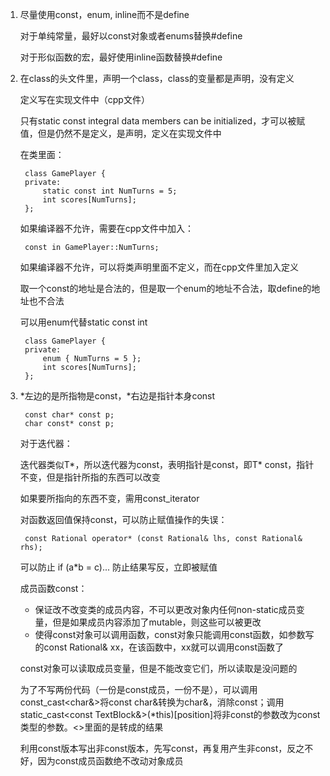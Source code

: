 1. 尽量使用const，enum, inline而不是define

    对于单纯常量，最好以const对象或者enums替换#define

    对于形似函数的宏，最好使用inline函数替换#define

2. 在class的头文件里，声明一个class，class的变量都是声明，没有定义

    定义写在实现文件中（cpp文件）

    只有static const integral data members can be initialized，才可以被赋值，但是仍然不是定义，是声明，定义在实现文件中

    在类里面：

        class GamePlayer {
        private:
            static const int NumTurns = 5;
            int scores[NumTurns];
        };

    如果编译器不允许，需要在cpp文件中加入：

        const in GamePlayer::NumTurns;

    如果编译器不允许，可以将类声明里面不定义，而在cpp文件里加入定义

    取一个const的地址是合法的，但是取一个enum的地址不合法，取define的地址也不合法

    可以用enum代替static const int

        class GamePlayer {
        private:
            enum { NumTurns = 5 };
            int scores[NumTurns];
        };

3. *左边的是所指物是const，*右边是指针本身const

        const char* const p;
        char const* const p;

    对于迭代器：

    迭代器类似T*，所以迭代器为const，表明指针是const，即T* const，指针不变，但是指针所指的东西可以改变

    如果要所指向的东西不变，需用const_iterator

    对函数返回值保持const，可以防止赋值操作的失误：

        const Rational operator* (const Rational& lhs, const Rational& rhs);

    可以防止 if (a*b = c)... 防止结果写反，立即被赋值

    成员函数const：

    * 保证改不改变类的成员内容，不可以更改对象内任何non-static成员变量，但是如果成员内容添加了mutable，则这些可以被更改
    * 使得const对象可以调用函数，const对象只能调用const函数，如参数写的const Rational& xx，在该函数中，xx就可以调用const函数了

    const对象可以读取成员变量，但是不能改变它们，所以读取是没问题的

    为了不写两份代码（一份是const成员，一份不是），可以调用const_cast<char&>将const char&转换为char&，消除const；调用static_cast<const TextBlock&>(*this)[position]将非const的参数改为const类型的参数。<>里面的是转成的结果

    利用const版本写出非const版本，先写const，再复用产生非const，反之不好，因为const成员函数绝不改动对象成员
